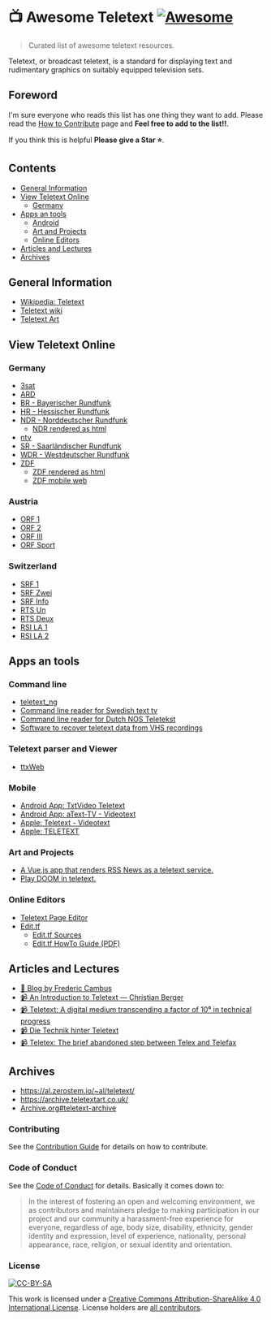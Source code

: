 # 📺 Awesome Teletext [![Awesome](https://cdn.rawgit.com/sindresorhus/awesome/d7305f38d29fed78fa85652e3a63e154dd8e8829/media/badge.svg)](https://github.com/sindresorhus/awesome)

> Curated list of awesome teletext resources.

Teletext, or broadcast teletext, is a standard for displaying text and rudimentary graphics on suitably equipped television sets.

## Foreword

I'm sure everyone who reads this list has one thing they want to add. Please read the [How to Contribute](.github/CONTRIBUTING.md) page and **Feel free to add to the list!!**.

If you think this is helpful **Please give a Star ⭐️**.

## Contents

- [General Information](#general-information)
- [View Teletext Online](#view-teletext-online)
  - [Germany](#germany)
- [Apps an tools](#apps-an-tools)
  - [Android](#android)
  - [Art and Projects](#art-and-projects)
  - [Online Editors](#online-editors)
- [Articles and Lectures](#articles-and-lectures)
- [Archives](#archives)

## General Information

- [Wikipedia: Teletext](https://en.wikipedia.org/wiki/Teletext)
- [Teletext wiki](https://teletext.wiki.zxnet.co.uk/wiki/)
- [Teletext Art](https://telenft.art/)

## View Teletext Online

### Germany

- [3sat](https://teletext.zdf.de/teletext/3sat/)
- [ARD](https://www.ard-text.de/)
- [BR - Bayerischer Rundfunk](https://www.br.de/fernsehen/brtext/brtext-100.html)
- [HR - Hessischer Rundfunk](https://www.hr-text.hr-fernsehen.de/ttxweb/)
- [NDR - Norddeutscher Rundfunk](https://www.ndr.de/fernsehen/videotext/)
  - [NDR rendered as html](https://www.ndr.de/public/teletext/100_01.htm)
- [ntv](https://www.n-tv.de/mediathek/teletext/)
- [SR - Saarländischer Rundfunk](https://saartext.de/)
- [WDR - Westdeutscher Rundfunk](https://www1.wdr.de/wdrtext/index.html)
- [ZDF](https://teletext.zdf.de/teletext/zdf/)
  - [ZDF rendered as html](https://teletext.zdf.de/teletext/zdfinfo/seiten/klassisch/100.html)
  - [ZDF mobile web](https://teletext.zdf.de/teletext/zdfinfo/mobil.php)

### Austria

- [ORF 1](https://teletext.orf.at/channel/orf1/page/100/1)
- [ORF 2](https://teletext.orf.at/channel/orf2/page/100/1)
- [ORF III](https://teletext.orf.at/channel/orfiii/page/100/1)
- [ORF Sport](https://teletext.orf.at/channel/sportplus/page/100/1)

### Switzerland

- [SRF 1](https://www.teletext.ch/SRF1/)
- [SRF Zwei](https://www.teletext.ch/SRFzwei/)
- [SRF Info](https://www.teletext.ch/SRFInfo/)
- [RTS Un](https://www.teletext.ch/RTSUn)
- [RTS Deux](https://www.teletext.ch/RTSDeux)
- [RSI LA 1](https://www.teletext.ch/RSILA1/)
- [RSI LA 2](https://www.teletext.ch/RSILA2/)

## Apps an tools

### Command line

- [teletext_ng](https://github.com/Casandro/teletext_ng)
- [Command line reader for Swedish text tv](https://github.com/voidcase/txtv)
- [Command line reader for Dutch NOS Teletekst](https://codeberg.org/sjmulder/nostt)
- [Software to recover teletext data from VHS recordings](https://github.com/ali1234/vhs-teletext)

### Teletext parser and Viewer

- [ttxWeb](https://github.com/fabianswebworld/ttxweb)

### Mobile

- [Android App: TxtVideo Teletext](https://play.google.com/store/apps/details?id=it.giccisw.tt2&hl=de)
- [Android App: aText-TV - Videotext](https://play.google.com/store/apps/details?id=com.harjuconsulting.texttv&hl=de)
- [Apple: Teletext - Videotext](https://apps.apple.com/de/app/teletext-videotext/id317642402)
- [Apple: TELETEXT](https://apps.apple.com/de/app/teletext/id308630240)

### Art and Projects

- [A Vue.js app that renders RSS News as a teletext service.](https://github.com/glynnbird/teletext)
- [Play DOOM in teletext.](https://github.com/lukneu/doom-teletext)

### Online Editors

- [Teletext Page Editor](https://zxnet.co.uk/teletext/editor/)
- [Edit.tf](https://edit.tf/)
  - [Edit.tf Sources](https://github.com/rawles/edit.tf)
  - [Edit.tf HowTo Guide (PDF)](https://edit.tf/doc/handy-howto.pdf)

## Articles and Lectures

- [📄 Blog by Frederic Cambus](https://www.cambus.net/categories/teletext/)
- [📹 An Introduction to Teletext — Christian Berger](https://www.youtube.com/watch?v=ITQkgM9AihE)
- [📹 Teletext: A digital medium transcending a factor of 10⁶ in technical progress](https://media.ccc.de/v/retronetcall-20230705-casandro-teletext)
- [📹 Die Technik hinter Teletext](https://media.ccc.de/v/fire-shonks-2022-49077-die-technik-hinter-teletext)
- [📹 Teletex: The brief abandoned step between Telex and Telefax](https://media.ccc.de/v/retronetcall-20230607-laforge-teletex)

## Archives

- https://al.zerostem.io/~al/teletext/
- https://archive.teletextart.co.uk/
- [Archive.org#teletext-archive](https://archive.org/search?query=subject%3A%22teletext-archive%22)

### Contributing

See the [Contribution Guide](.github/CONTRIBUTING.md) for details on how to contribute.

### Code of Conduct

See the [Code of Conduct](.github/CODE-OF-CONDUCT.md) for details. Basically it comes down to:
> In the interest of fostering an open and welcoming environment, we as
contributors and maintainers pledge to making participation in our project and
our community a harassment-free experience for everyone, regardless of age, body
size, disability, ethnicity, gender identity and expression, level of experience,
nationality, personal appearance, race, religion, or sexual identity and orientation.

### License

[![CC-BY-SA](http://mirrors.creativecommons.org/presskit/buttons/88x31/svg/by-sa.svg)](http://creativecommons.org/licenses/by-sa/4.0/)

This work is licensed under a [Creative Commons Attribution-ShareAlike 4.0 International License](http://creativecommons.org/licenses/by-sa/4.0/).
License holders are [all contributors](https://github.com/mojoaxel/awesome-regression-testing/graphs/contributors).
